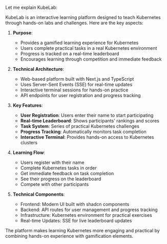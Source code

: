 Let me explain KubeLab:

KubeLab is an interactive learning platform designed to teach Kubernetes through hands-on labs and challenges. Here are the key aspects:

1. **Purpose**:
   - Provides a gamified learning experience for Kubernetes
   - Users complete practical tasks in a real Kubernetes environment
   - Progress is tracked on a real-time leaderboard
   - Encourages learning through competition and immediate feedback

2. **Technical Architecture**:
   - Web-based platform built with Next.js and TypeScript
   - Uses Server-Sent Events (SSE) for real-time updates
   - Interactive terminal sessions for hands-on practice
   - API endpoints for user registration and progress tracking

3. **Key Features**:
   - **User Registration**: Users enter their name to start participating
   - **Real-time Leaderboard**: Shows participants' rankings and scores
   - **Task System**: Series of practical Kubernetes challenges
   - **Progress Tracking**: Automatically monitors task completion
   - **Interactive Terminal**: Provides hands-on access to Kubernetes clusters

4. **Learning Flow**:
   - Users register with their name
   - Complete Kubernetes tasks in order
   - Get immediate feedback on task completion
   - See their progress on the leaderboard
   - Compete with other participants

5. **Technical Components**:
   - Frontend: Modern UI built with shadcn components
   - Backend: API routes for user management and progress tracking
   - Infrastructure: Kubernetes environment for practical exercises
   - Real-time Updates: SSE for live leaderboard updates

The platform makes learning Kubernetes more engaging and practical by combining hands-on experience with gamification elements.
